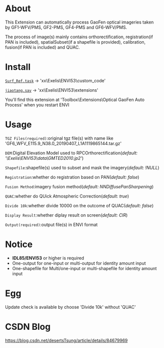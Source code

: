 # About
This Extension can automatically process GaoFen optical imageries taken by GF1-WFV/PMS, GF2-PMS, GF4-PMS and GF6-WFV/PMS.

The process of image(s) mainly contains orthorectification, registration(if PAN is included), spatialSubset(if a shapefile is provided), calibration, fusion(if PAN is included) and QUAC.


# Install
[```Surf_Ref.task```](https://github.com/desertstsung/Project_JiaoTang/blob/master/userFile/Surf_Ref.task) -> 'xx\Exelis\ENVI53\custom_code'

[```jiaotang.sav```](https://github.com/desertstsung/Project_JiaoTang/raw/master/userFile/jiaotang.sav) -> 'xx\Exelis\ENVI53\extensions'

You'll find this extension at 'Toolbox\Extensions\Optical GaoFen Auto Process' when you restart ENVI


# Usage
```TGZ Files(required)```:original tgz file(s) with name like 'GF6_WFV_E115.9_N38.0_20190407_L1A1119865144.tar.gz'

```DEM```:Digital Elevation Model used to RPCOrthorectification(*default: '\Exelis\ENVI53\data\GMTED2010.jp2'*)

```Shapefile```:shapefile(s) used to subset and mask the imagery(*default: !NULL*)

```Registration```:whether do registration based on PAN(*default: false*)

```Fusion Method```:imagery fusion method(*default: NNDiffusePanSharpening*)

```QUAC```:whether do QUick Atmospheric Correction(*default: true*)

```Divide 10k```:whether divide 10000 on the outcome of QUAC(*default: false*)

```Display Result```:whether diplay result on screen(*default: CIR*)

```Output(required)```:output file(s) in ENVI format


# Notice
+ **IDL85/ENVI53** or higher is required
+ One-output for one-input or multi-output for identity amount input
+ One-shapefile for Multi/one-input or multi-shapefile for identity amount input


# Egg
Update check is available by choose 'Divide 10k' without 'QUAC'


# CSDN Blog
https://blog.csdn.net/desertsTsung/article/details/84679969
